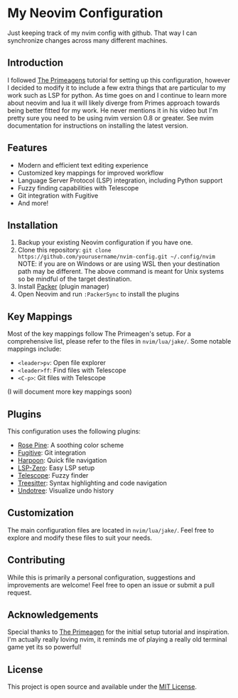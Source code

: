 # My Neovim Configuration

Just keeping track of my nvim config with github. That way I can synchronize changes across many different machines.

## Introduction

I followed [The Primeagens](https://www.youtube.com/@ThePrimeagen) tutorial for setting up this configuration, however I decided to modify it to include a few extra things that are particular to my work such as LSP for python. As time goes on and I continue to learn more about neovim and lua it will likely diverge from Primes approach towards being better fitted for my work. He never mentions it in his video but I'm pretty sure you need to be using nvim version 0.8 or greater. See nvim documentation for instructions on installing the latest version.

## Features

- Modern and efficient text editing experience
- Customized key mappings for improved workflow
- Language Server Protocol (LSP) integration, including Python support
- Fuzzy finding capabilities with Telescope
- Git integration with Fugitive
- And more!

## Installation

1. Backup your existing Neovim configuration if you have one.
2. Clone this repository: `git clone https://github.com/yourusername/nvim-config.git ~/.config/nvim`
   NOTE: if you are on Windows or are using WSL then your destination path may be different. The above command is meant for Unix systems so be mindful of the target destination.
3. Install [Packer](https://github.com/wbthomason/packer.nvim) (plugin manager)
4. Open Neovim and run `:PackerSync` to install the plugins

## Key Mappings

Most of the key mappings follow The Primeagen's setup. For a comprehensive list, please refer to the files in `nvim/lua/jake/`. Some notable mappings include:

- `<leader>pv`: Open file explorer
- `<leader>ff`: Find files with Telescope
- `<C-p>`: Git files with Telescope

(I will document more key mappings soon)

## Plugins

This configuration uses the following plugins:

- [Rose Pine](https://github.com/rose-pine/neovim): A soothing color scheme
- [Fugitive](https://github.com/tpope/vim-fugitive): Git integration
- [Harpoon](https://github.com/ThePrimeagen/harpoon): Quick file navigation
- [LSP-Zero](https://github.com/VonHeikemen/lsp-zero.nvim): Easy LSP setup
- [Telescope](https://github.com/nvim-telescope/telescope.nvim): Fuzzy finder
- [Treesitter](https://github.com/nvim-treesitter/nvim-treesitter): Syntax highlighting and code navigation
- [Undotree](https://github.com/mbbill/undotree): Visualize undo history

## Customization

The main configuration files are located in `nvim/lua/jake/`. Feel free to explore and modify these files to suit your needs.

## Contributing

While this is primarily a personal configuration, suggestions and improvements are welcome! Feel free to open an issue or submit a pull request.

## Acknowledgements

Special thanks to [The Primeagen](https://www.youtube.com/@ThePrimeagen) for the initial setup tutorial and inspiration. I'm actually really loving nvim, it reminds me of playing a really old terminal game yet its so powerful!

## License

This project is open source and available under the [MIT License](LICENSE).
